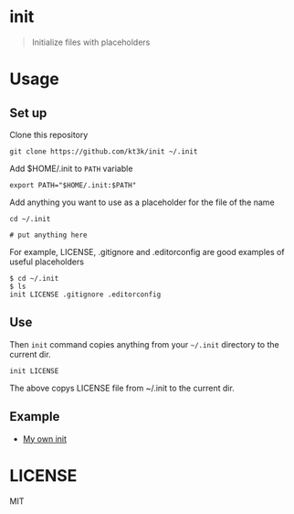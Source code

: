 # init

> Initialize files with placeholders

# Usage

## Set up

  Clone this repository

    git clone https://github.com/kt3k/init ~/.init

  Add $HOME/.init to `PATH` variable

    export PATH="$HOME/.init:$PATH"

  Add anything you want to use as a placeholder for the file of the name

    cd ~/.init

    # put anything here

  For example, LICENSE, .gitignore and .editorconfig are good examples of useful placeholders

    $ cd ~/.init
    $ ls
    init LICENSE .gitignore .editorconfig


## Use

  Then `init` command copies anything from your `~/.init` directory to the current dir.

    init LICENSE

  The above copys LICENSE file from ~/.init to the current dir.
  
## Example

- [My own init](https://github.com/kt3k/my-init)

# LICENSE

  MIT
